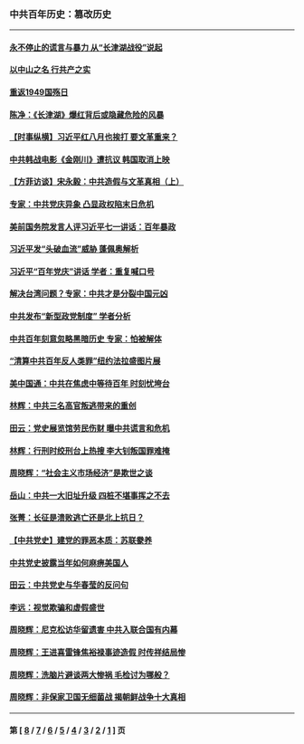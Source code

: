 ### 中共百年历史：篡改历史
---
#### [永不停止的谎言与暴力 从“长津湖战役”说起](../../pages/nf1176115/n13494094.md?11150430) 
#### [以中山之名 行共产之实](../../pages/nf1176115/n13346437.md?11150430) 
#### [重返1949国殇日](../../pages/nf1176115/n13346372.md?11150430) 
#### [陈净：《长津湖》爆红背后或隐藏危险的风暴](../../pages/nf1176115/n13314364.md?11150430) 
#### [【时事纵横】习近平红八月也挨打 要文革重来？](../../pages/nf1176115/n13231393.md?11150430) 
#### [中共韩战电影《金刚川》遭抗议 韩国取消上映](../../pages/nf1176115/n13219114.md?11150430) 
#### [【方菲访谈】宋永毅：中共造假与文革真相（上）](../../pages/nf1176115/n13200760.md?11150430) 
#### [专家：中共党庆异象 凸显政权陷末日危机](../../pages/nf1176115/n13067084.md?11150430) 
#### [美前国务院发言人评习近平七一讲话：百年暴政](../../pages/nf1176115/n13066986.md?11150430) 
#### [习近平发“头破血流”威胁 蓬佩奥解析](../../pages/nf1176115/n13063604.md?11150430) 
#### [习近平“百年党庆”讲话 学者：重复喊口号](../../pages/nf1176115/n13061411.md?11150430) 
#### [解决台湾问题？专家：中共才是分裂中国元凶](../../pages/nf1176115/n13060811.md?11150430) 
#### [中共发布“新型政党制度” 学者分析](../../pages/nf1176115/n13056354.md?11150430) 
#### [中共百年刻意忽略黑暗历史 专家：怕被解体](../../pages/nf1176115/n13056056.md?11150430) 
#### [“清算中共百年反人类罪”纽约法拉盛图片展](../../pages/nf1176115/n13052220.md?11150430) 
#### [美中国通：中共在焦虑中等待百年 时刻忧垮台](../../pages/nf1176115/n13048820.md?11150430) 
#### [林辉：中共三名高官叛逃带来的重创](../../pages/nf1176115/n13035206.md?11150430) 
#### [田云：党史展览馆劳民伤财 曝中共谎言和危机](../../pages/nf1176115/n13033900.md?11150430) 
#### [林辉：行刑时绞刑台上热搜 李大钊叛国罪难掩](../../pages/nf1176115/n13031965.md?11150430) 
#### [周晓辉：“社会主义市场经济”是欺世之谈](../../pages/nf1176115/n13024090.md?11150430) 
#### [岳山：中共一大旧址升级 四桩不堪事挥之不去](../../pages/nf1176115/n13021697.md?11150430) 
#### [张菁：长征是溃败逃亡还是北上抗日？](../../pages/nf1176115/n13020585.md?11150430) 
#### [【中共党史】建党的罪恶本质：苏联豢养](../../pages/nf1176115/n13011888.md?11150430) 
#### [中共党史披露当年如何麻痹美国人](../../pages/nf1176115/n12966400.md?11150430) 
#### [田云：中共党史与华春莹的反问句](../../pages/nf1176115/n12765178.md?11150430) 
#### [李远：视觉欺骗和虚假盛世](../../pages/nf1176115/n12993376.md?11150430) 
#### [周晓辉：尼克松访华留遗害 中共入联合国有内幕](../../pages/nf1176115/n12991422.md?11150430) 
#### [周晓辉：王进喜雷锋焦裕禄事迹造假 时传祥结局惨](../../pages/nf1176115/n12985497.md?11150430) 
#### [周晓辉：洗脑片避谈两大惨祸 毛检讨为哪般？](../../pages/nf1176115/n12971285.md?11150430) 
#### [周晓辉：非保家卫国无细菌战 揭朝鲜战争十大真相](../../pages/nf1176115/n12954161.md?11150430) 

---
#### 第 [ [8](./8.md?11150430) / [7](./7.md?11150430) / [6](./6.md?11150430) / [5](./5.md?11150430) / [4](./4.md?11150430) / [3](./3.md?11150430) / [2](./2.md?11150430) / [1](./1.md?11150430) ] 页
